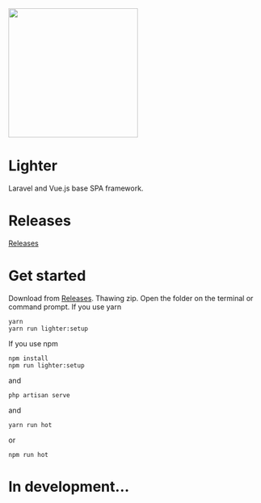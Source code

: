 <img width="256px" src="https://user-images.githubusercontent.com/24543982/42508099-51554da2-8482-11e8-9109-4b0d261f7e4d.png">


# Lighter
Laravel and Vue.js base SPA framework.

# Releases
[Releases](https://github.com/lighter-framework/lighter/releases)

# Get started
Download from [Releases](https://github.com/lighter-framework/lighter/releases).
Thawing zip.
Open the folder on the terminal or command prompt.
If you use yarn
```
yarn
yarn run lighter:setup
```
If you use npm
```
npm install
npm run lighter:setup
```
and
```
php artisan serve
```
and
```
yarn run hot
```
or
```
npm run hot
```

# In development...
